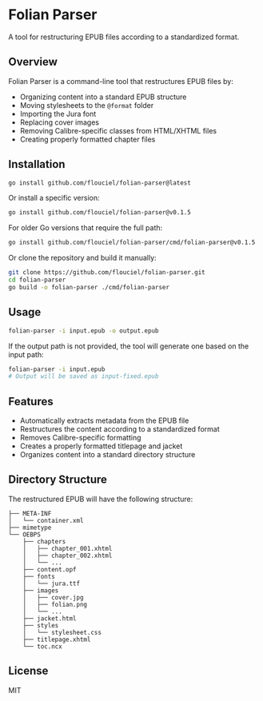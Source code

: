 # Folian Parser

A tool for restructuring EPUB files according to a standardized format.

## Overview

Folian Parser is a command-line tool that restructures EPUB files by:

- Organizing content into a standard EPUB structure
- Moving stylesheets to the `@format` folder
- Importing the Jura font
- Replacing cover images
- Removing Calibre-specific classes from HTML/XHTML files
- Creating properly formatted chapter files

## Installation

```bash
go install github.com/flouciel/folian-parser@latest
```

Or install a specific version:

```bash
go install github.com/flouciel/folian-parser@v0.1.5
```

For older Go versions that require the full path:

```bash
go install github.com/flouciel/folian-parser/cmd/folian-parser@v0.1.5
```

Or clone the repository and build it manually:

```bash
git clone https://github.com/flouciel/folian-parser.git
cd folian-parser
go build -o folian-parser ./cmd/folian-parser
```

## Usage

```bash
folian-parser -i input.epub -o output.epub
```

If the output path is not provided, the tool will generate one based on the input path:

```bash
folian-parser -i input.epub
# Output will be saved as input-fixed.epub
```

## Features

- Automatically extracts metadata from the EPUB file
- Restructures the content according to a standardized format
- Removes Calibre-specific formatting
- Creates a properly formatted titlepage and jacket
- Organizes content into a standard directory structure

## Directory Structure

The restructured EPUB will have the following structure:

```
├── META-INF
│   └── container.xml
├── mimetype
└── OEBPS
    ├── chapters
    │   ├── chapter_001.xhtml
    │   ├── chapter_002.xhtml
    │   └── ...
    ├── content.opf
    ├── fonts
    │   └── jura.ttf
    ├── images
    │   ├── cover.jpg
    │   ├── folian.png
    │   └── ...
    ├── jacket.html
    ├── styles
    │   └── stylesheet.css
    ├── titlepage.xhtml
    └── toc.ncx
```

## License

MIT
